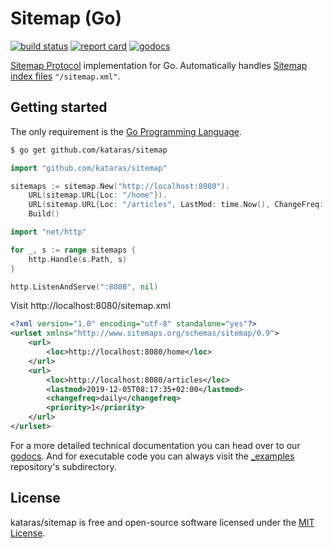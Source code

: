 # Sitemap (Go)

[![build status](https://img.shields.io/github/workflow/status/kataras/sitemap/CI/master?style=for-the-badge)](https://github.com/kataras/sitemap/actions) [![report card](https://img.shields.io/badge/report%20card-a%2B-ff3333.svg?style=for-the-badge)](https://goreportcard.com/report/github.com/kataras/sitemap) [![godocs](https://img.shields.io/badge/go-%20docs-488AC7.svg?style=for-the-badge)](https://pkg.go.dev/github.com/kataras/sitemap)

[Sitemap Protocol](https://www.sitemaps.org/protocol.html) implementation for Go. Automatically handles [Sitemap index files](https://www.sitemaps.org/protocol.html#index) `"/sitemap.xml"`.

## Getting started

The only requirement is the [Go Programming Language](https://golang.org/dl).

```sh
$ go get github.com/kataras/sitemap
```

```go
import "github.com/kataras/sitemap"
```

```go
sitemaps := sitemap.New("http://localhost:8080").
    URL(sitemap.URL{Loc: "/home"}).
    URL(sitemap.URL{Loc: "/articles", LastMod: time.Now(), ChangeFreq: sitemap.Daily, Priority: 1}).
    Build()
```

```go
import "net/http"
```

```go
for _, s := range sitemaps {
    http.Handle(s.Path, s)
}

http.ListenAndServe(":8080", nil)
```

Visit http://localhost:8080/sitemap.xml

```xml
<?xml version="1.0" encoding="utf-8" standalone="yes"?>
<urlset xmlns="http://www.sitemaps.org/schemas/sitemap/0.9">
    <url>
        <loc>http://localhost:8080/home</loc>
    </url>
    <url>
        <loc>http://localhost:8080/articles</loc>
        <lastmod>2019-12-05T08:17:35+02:00</lastmod>
        <changefreq>daily</changefreq>
        <priority>1</priority>
    </url>
</urlset>
```

For a more detailed technical documentation you can head over to our [godocs](https://godoc.org/github.com/kataras/sitemap). And for executable code you can always visit the [_examples](_examples) repository's subdirectory.

## License

kataras/sitemap is free and open-source software licensed under the [MIT License](https://tldrlegal.com/license/mit-license).
